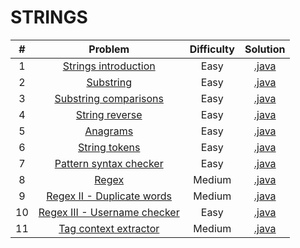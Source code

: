 # STRINGS

|    #   | Problem                                                                                      | Difficulty | Solution                                                                                                                                            |
|:------:|:--------------------------------------------------------------------------------------------:|:----------:|:---------------------------------------------------------------------------------------------------------------------------------------------------:|
|    1   | [Strings introduction](https://www.hackerrank.com/challenges/java-strings-introduction)      |    Easy    | [.java](https://github.com/dimitrietataru/hackerrank/blob/master/Java/02.%20Strings/01%20-%20Java%20strings%20introduction/Main.java)               |
|    2   | [Substring](https://www.hackerrank.com/challenges/java-substring)                            |    Easy    | [.java](https://github.com/dimitrietataru/hackerrank/blob/master/Java/02.%20Strings/02%20-%20Java%20substring/Main.java)                            |
|    3   | [Substring comparisons](https://www.hackerrank.com/challenges/java-string-compare)           |    Easy    | [.java](https://github.com/dimitrietataru/hackerrank/blob/master/Java/02.%20Strings/03%20-%20Java%20substring%20comparisons/Main.java)              |
|    4   | [String reverse](https://www.hackerrank.com/challenges/java-string-reverse)                  |    Easy    | [.java](https://github.com/dimitrietataru/hackerrank/blob/master/Java/02.%20Strings/04%20-%20Java%20string%20reverse/Main.java)                     |
|    5   | [Anagrams](https://www.hackerrank.com/challenges/java-anagrams)                              |    Easy    | [.java](https://github.com/dimitrietataru/hackerrank/blob/master/Java/02.%20Strings/05%20-%20Java%20anagrams/Main.java)                             |
|    6   | [String tokens](https://www.hackerrank.com/challenges/java-string-tokens)                    |    Easy    | [.java](https://github.com/dimitrietataru/hackerrank/blob/master/Java/02.%20Strings/06%20-%20Java%20string%20tokens/Main.java)                      |
|    7   | [Pattern syntax checker](https://www.hackerrank.com/challenges/pattern-syntax-checker)       |    Easy    | [.java](https://github.com/dimitrietataru/hackerrank/blob/master/Java/02.%20Strings/07%20-%20Pattern%20syntax%20checker/Main.java)                  |
|    8   | [Regex](https://www.hackerrank.com/challenges/java-regex)                                    |   Medium   | [.java](https://github.com/dimitrietataru/hackerrank/blob/master/Java/02.%20Strings/08%20-%20Java%20regex/Main.java)                                |
|    9   | [Regex II - Duplicate words](https://www.hackerrank.com/challenges/duplicate-word)           |   Medium   | [.java](https://github.com/dimitrietataru/hackerrank/blob/master/Java/02.%20Strings/09%20-%20Java%20regex%20II%20-%20Duplicate%20words/Main.java)   |
|   10   | [Regex III - Username checker](https://www.hackerrank.com/challenges/valid-username-checker) |    Easy    | [.java](https://github.com/dimitrietataru/hackerrank/blob/master/Java/02.%20Strings/10%20-%20Java%20regex%20III%20-%20Username%20checker/Main.java) |
|   11   | [Tag context extractor](https://www.hackerrank.com/challenges/tag-content-extractor)         |   Medium   | [.java](https://github.com/dimitrietataru/hackerrank/blob/master/Java/02.%20Strings/11%20-%20Tag%20content%20extractor/Main.java)                   |
